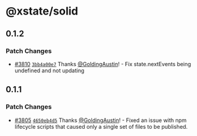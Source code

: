 # @xstate/solid

## 0.1.2

### Patch Changes

- [#3810](https://github.com/statelyai/xstate/pull/3810) [`3bb4a00e7`](https://github.com/statelyai/xstate/commit/3bb4a00e7e4eb66a3fabfc20e811bbadfa8eb7a4) Thanks [@GoldingAustin](https://github.com/GoldingAustin)! - Fix state.nextEvents being undefined and not updating

## 0.1.1

### Patch Changes

- [#3805](https://github.com/statelyai/xstate/pull/3805) [`4650eb4d5`](https://github.com/statelyai/xstate/commit/4650eb4d533251cd8a9a30c9e89710b486386e3a) Thanks [@GoldingAustin](https://github.com/GoldingAustin)! - Fixed an issue with npm lifecycle scripts that caused only a single set of files to be published.
